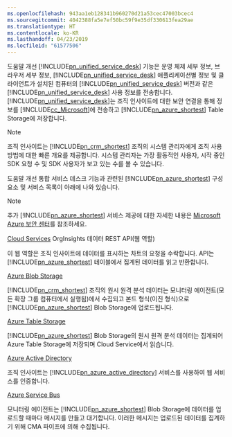 ```yaml
---
ms.openlocfilehash: 943aa1eb128341b960270d21a53cec47003bcec4
ms.sourcegitcommit: 4042388fa5e7ef50bc59f9e35df330613fea29ae
ms.translationtype: HT
ms.contentlocale: ko-KR
ms.lasthandoff: 04/23/2019
ms.locfileid: "61577506"
---
```

도움말 개선 [!INCLUDE[pn_unified_service_desk](pn-unified-service-desk.md)] 기능은 운영 체제 세부 정보, 브라우저 세부 정보, [!INCLUDE[pn_unified_service_desk](../includes/pn-unified-service-desk.md)] 애플리케이션별 정보 및 클라이언트가 설치된 컴퓨터의 [!INCLUDE[pn_unified_service_desk](pn-unified-service-desk.md)] 버전과 같은 [!INCLUDE[pn_unified_service_desk](pn-unified-service-desk.md)] 사용 정보를 전송합니다. [!INCLUDE[pn_unified_service_desk](pn-unified-service-desk.md)]는 조직 인사이트에 대한 보안 연결을 통해 정보를 [!INCLUDE[cc_Microsoft](cc-microsoft.md)]에 전송하고 [!INCLUDE[pn_azure_shortest](pn-azure-shortest.md)] Table Storage에 저장합니다.
  
> [!NOTE]
>  조직 인사이트는 [!INCLUDE[pn_crm_shortest](pn-crm-shortest.md)] 조직의 시스템 관리자에게 조직 사용 방법에 대한 빠른 개요를 제공합니다. 시스템 관리자는 가장 활동적인 사용자, 시작 중인 SDK 요청 수 및 SDK 사용자가 보고 있는 수를 볼 수 있습니다.
  
 도움말 개선 통합 서비스 데스크 기능과 관련된 [!INCLUDE[pn_azure_shortest](pn-azure-shortest.md)] 구성 요소 및 서비스 목록이 아래에 나와 있습니다.  
  
> [!NOTE]
>  추가 [!INCLUDE[pn_azure_shortest](pn-azure-shortest.md)] 서비스 제공에 대한 자세한 내용은 [Microsoft Azure 보안 센터](https://azure.microsoft.com/en-us/support/trust-center/)를 참조하세요.  
  
 [Cloud Services](https://azure.microsoft.com/en-us/services/cloud-services/) OrgInsights 데이터 REST API(웹 역할)  
  
 이 웹 역할은 조직 인사이트에 데이터를 표시하는 차트의 요청을 수락합니다. API는 [!INCLUDE[pn_azure_shortest](pn-azure-shortest.md)] 테이블에서 집계된 데이터를 읽고 반환합니다.  
  
 [Azure Blob Storage](https://azure.microsoft.com/en-us/services/storage/blobs/)  
  
 [!INCLUDE[pn_crm_shortest](pn-crm-shortest.md)] 조직의 원시 원격 분석 데이터는 모니터링 에이전트(모든 확장 그룹 컴퓨터에서 실행됨)에서 수집되고 본드 형식(이진 형식)으로 [!INCLUDE[pn_azure_shortest](pn-azure-shortest.md)] Blob Storage에 업로드됩니다.  
  
 [Azure Table Storage](https://azure.microsoft.com/en-us/services/storage/tables/)  
  
 [!INCLUDE[pn_azure_shortest](pn-azure-shortest.md)] Blob Storage의 원시 원격 분석 데이터는 집계되어 Azure Table Storage에 저장되며 Cloud Service에서 읽습니다.  
  
 [Azure Active Directory](https://azure.microsoft.com/en-us/services/active-directory/)  
  
 조직 인사이트는 [!INCLUDE[pn_azure_active_directory](pn-azure-active-directory.md)] 서비스를 사용하여 웹 서비스를 인증합니다.  
  
 [Azure Service Bus](https://azure.microsoft.com/en-us/services/service-bus/)  
  
 모니터링 에이전트는 [!INCLUDE[pn_azure_shortest](pn-azure-shortest.md)] Blob Storage에 데이터를 업로드할 때마다 메시지를 만들고 대기합니다. 이러한 메시지는 업로드된 데이터를 집계하기 위해 CMA 파이프에 의해 수집됩니다.